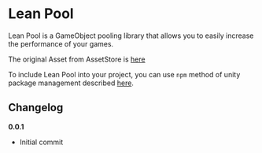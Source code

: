 # Lean Pool

Lean Pool is a GameObject pooling library that allows you to easily increase the performance of your games.

The original Asset from AssetStore is [here](https://www.assetstore.unity3d.com/en/#!/content/35666)

To include Lean Pool into your project, you can use `npm` method of unity package management described [here](https://github.com/minhhh/UBootstrap).

## Changelog

**0.0.1**

* Initial commit

<br/>

